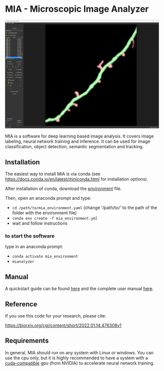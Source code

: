 # MIA - Microscopic Image Analyzer
![MIA](https://github.com/MIAnalyzer/MIA/blob/master/docs/source/gettingstarted/images/user_interface.PNG?raw=true)

MIA is a software for deep learning based image analysis. It covers image labeling, neural network training and inference. It can be used for image classification, object detection, semantic segmentation and tracking.

## Installation
The easiest way to install MIA is via conda (see https://docs.conda.io/en/latest/miniconda.html for installation options).

After installation of conda, download the [environment](https://github.com/MIAnalyzer/MIA/releases/download/v0.2.4/mia_environment.yaml) file. 

Then, open an anaconda prompt and type:
- ```cd /path/to/mia_environment.yaml```  (change '/path/to/' to the path of the folder with the environment file)
- ```conda env create -f mia_environment.yml```
- wait and follow instructions
  
### to start the software 
type in an anaconda prompt:
  - ```conda activate mia_environment```
  - ```mianalyzer```

## Manual
A quickstart guide can be found [here](https://mianalyzer.github.io/gettingstarted/quickstart.html) and the complete user manual [here](https://mianalyzer.github.io/).

## Reference
If you use this code for your research, please cite: 

https://biorxiv.org/cgi/content/short/2022.01.14.476308v1


## Requirements

In general, MIA should run on any system with Linux or windows. You can use the cpu only, but it is highly recommended to have a system with a [cuda-compatible](https://developer.nvidia.com/cuda-gpus) gpu (from NVIDIA) to accelerate neural network training.


